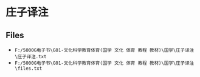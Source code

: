 # 庄子译注

## Files

- `F:/5000G电子书\G01-文化科学教育体育(国学 文化 体育 教程 教材)\国学\庄子译注\庄子译注.txt`
- `F:/5000G电子书\G01-文化科学教育体育(国学 文化 体育 教程 教材)\国学\庄子译注\files.txt`
